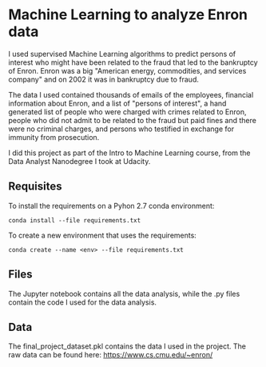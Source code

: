 # Machine Learning to analyze Enron data

I used supervised Machine Learning algorithms to predict persons of interest who might have been related to the fraud that led to the bankruptcy of Enron. Enron was a big "American energy, commodities, and services company" and on 2002 it was in bankruptcy due to fraud.

The data I used contained thousands of emails of the employees, financial information about Enron, and a list of "persons of interest", a hand generated list of people who were charged with crimes related to Enron, people who did not admit to be related to the fraud but paid fines and there were no criminal charges, and persons who testified in exchange for immunity from prosecution.

I did this project as part of the Intro to Machine Learning course, from the Data Analyst Nanodegree I took at Udacity.

## Requisites

To install the requirements on a Pyhon 2.7 conda environment:

```
conda install --file requirements.txt
```

To create a new environment that uses the requirements:

```
conda create --name <env> --file requirements.txt
```

## Files

The Jupyter notebook contains all the data analysis, while the .py files contain the code I used for the data analysis.

## Data

The final_project_dataset.pkl contains the data I used in the project. The raw data can be found here: https://www.cs.cmu.edu/~enron/
